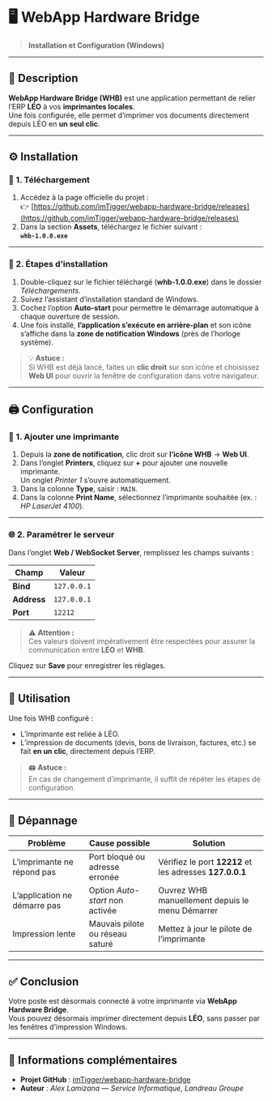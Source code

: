 # 🖥️ WebApp Hardware Bridge

> **Installation et Configuration (Windows)**  

---

## 📘 Description

**WebApp Hardware Bridge (WHB)** est une application permettant de relier l’ERP **LÉO** à vos **imprimantes locales**.  
Une fois configurée, elle permet d’imprimer vos documents directement depuis LÉO en **un seul clic**.

---

## ⚙️ Installation

### 🔽 1. Téléchargement

1. Accédez à la page officielle du projet :  
   👉 [https://github.com/imTigger/webapp-hardware-bridge/releases](https://github.com/imTigger/webapp-hardware-bridge/releases)
2. Dans la section **Assets**, téléchargez le fichier suivant :  
   **`whb-1.0.0.exe`**

---

### 🧭 2. Étapes d’installation

1. Double-cliquez sur le fichier téléchargé (**whb-1.0.0.exe**) dans le dossier *Téléchargements*.
2. Suivez l’assistant d’installation standard de Windows.
3. Cochez l’option **Auto-start** pour permettre le démarrage automatique à chaque ouverture de session.
4. Une fois installé, **l’application s’exécute en arrière-plan** et son icône s’affiche dans la **zone de notification Windows** (près de l’horloge système).

> 💡 **Astuce :**  
> Si WHB est déjà lancé, faites un **clic droit** sur son icône et choisissez **Web UI** pour ouvrir la fenêtre de configuration dans votre navigateur.

---

## 🖨️ Configuration

### 🧾 1. Ajouter une imprimante

1. Depuis la **zone de notification**, clic droit sur **l’icône WHB** → **Web UI**.  
2. Dans l’onglet **Printers**, cliquez sur **+** pour ajouter une nouvelle imprimante.  
   Un onglet *Printer 1* s’ouvre automatiquement.
3. Dans la colonne **Type**, saisir : `MAIN`.  
4. Dans la colonne **Print Name**, sélectionnez l’imprimante souhaitée (ex. : *HP LaserJet 4100*).

---

### 🌐 2. Paramétrer le serveur

Dans l’onglet **Web / WebSocket Server**, remplissez les champs suivants :

| Champ | Valeur |
|-------|--------|
| **Bind** | `127.0.0.1` |
| **Address** | `127.0.0.1` |
| **Port** | `12212` |

> ⚠️ **Attention :**  
> Ces valeurs doivent impérativement être respectées pour assurer la communication entre **LÉO** et **WHB**.

Cliquez sur **Save** pour enregistrer les réglages.

---

## 🚀 Utilisation

Une fois WHB configuré :

- L’imprimante est reliée à LÉO.
- L’impression de documents (devis, bons de livraison, factures, etc.) se fait **en un clic**, directement depuis l’ERP.

> 🖨️ **Astuce :**  
> En cas de changement d’imprimante, il suffit de répéter les étapes de configuration.

---

## 🧰 Dépannage

| Problème | Cause possible | Solution |
|-----------|----------------|-----------|
| L’imprimante ne répond pas | Port bloqué ou adresse erronée | Vérifiez le port **12212** et les adresses **127.0.0.1** |
| L’application ne démarre pas | Option *Auto-start* non activée | Ouvrez WHB manuellement depuis le menu Démarrer |
| Impression lente | Mauvais pilote ou réseau saturé | Mettez à jour le pilote de l’imprimante |

---

## ✅ Conclusion

Votre poste est désormais connecté à votre imprimante via **WebApp Hardware Bridge**.  
Vous pouvez désormais imprimer directement depuis **LÉO**, sans passer par les fenêtres d’impression Windows.

---

## 📎 Informations complémentaires

- **Projet GitHub** : [imTigger/webapp-hardware-bridge](https://github.com/imTigger/webapp-hardware-bridge)  
- **Auteur** : *Alex Lamizana — Service Informatique, Landreau Groupe*  
